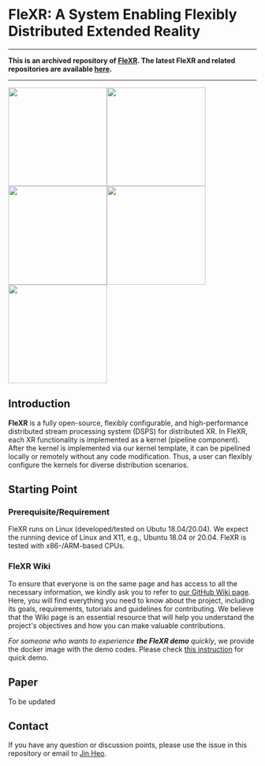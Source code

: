 # FleXR: A System Enabling Flexibly Distributed Extended Reality

------

**This is an archived repository of [FleXR](https://github.com/gt-flexr/FleXR). The latest FleXR and related repositories are available [here](https://github.com/gt-flexr/FleXR).**

------

<img src="https://github.com/gt-flexr/FleXR_Page/blob/main/figs/ar1.gif?raw=true" width="200"><img src="https://github.com/gt-flexr/FleXR_Page/blob/main/figs/simplear.gif?raw=true" width="200"><img src="https://github.com/gt-flexr/FleXR_Page/blob/main/figs/ar2.gif?raw=true" width="200"><img src="https://github.com/gt-flexr/FleXR_Page/blob/main/figs/ar3.gif?raw=true" width="200"><img src="https://github.com/gt-flexr/FleXR_Page/blob/main/figs/vr.gif?raw=true" width="200">

## Introduction

**FleXR** is a fully open-source, flexibly configurable, and high-performance distributed stream processing system (DSPS) for distributed XR.
In FleXR, each XR functionality is implemented as a kernel (pipeline component).
After the kernel is implemented via our kernel template, it can be pipelined locally or remotely without any code modification.
Thus, a user can flexibly configure the kernels for diverse distribution scenarios.


## Starting Point

### Prerequisite/Requirement
FleXR runs on Linux (developed/tested on Ubutu 18.04/20.04).
We expect the running device of Linux and X11, e.g., Ubuntu 18.04 or 20.04.
FleXR is tested with x86-/ARM-based CPUs.

### FleXR Wiki
To ensure that everyone is on the same page and has access to all the necessary information, we kindly ask you to refer to [our GitHub Wiki page](https://github.com/gt-flexr/FleXR/wiki).
Here, you will find everything you need to know about the project, including its goals, requirements, tutorials and guidelines for contributing.
We believe that the Wiki page is an essential resource that will help you understand the project's objectives and how you can make valuable contributions.

_For someone who wants to experience **the FleXR demo** quickly_, we provide the docker image with the demo codes.
Please check [this instruction](https://github.com/gt-flexr/FleXR/wiki/Get-Started:-Proof-of-Concept) for quick demo.


## Paper

To be updated


## Contact

If you have any question or discussion points, please use the issue in this repository or email to [Jin Heo](jheo33@gatech.edu).
